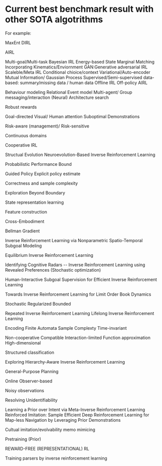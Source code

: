 # Current best benchmark result with other SOTA algotrithms

For example:

MaxEnt 
DIRL

AIRL

Multi-goal/Multi-task
Bayesian IRL
Energy-based
State Marginal Matching
Incorporating Kinematics/Enviornment
GAN:Generative adversarial IRL
Scaleble/Meta IRL
Conditional chioice/context
Variational/Auto-encoder 
Mutual Information/ Gaussian Process
Supervised/Semi-supervised
data-based: summary/missing data / human data
Offline IRL
Off-policy AIRL

Behaviour modeling
Relational Event model
Multi-agent/ Group messaging/interaction
(Neural) Architecture search

Robust rewards

Goal-directed 
Visual/ Human attention
Suboptimal Demonstrations

Risk-aware (management)/ Risk-sensitive

Continuous domains

Cooperative IRL

Structual Evolution
Neuroevolution-Based Inverse Reinforcement Learning

Probabilistic Performance Bound

Guided Policy
Explicit policy estimate

Correctness and sample complexity

Exploration Beyond Boundary

State representation learning

Feature construction

Cross-Embodiment

Bellman Gradient

Inverse Reinforcement Learning via Nonparametric Spatio-Temporal Subgoal Modeling

Equilibrium Inverse Reinforcement Learning

Identifying Cognitive Radars -- Inverse Reinforcement Learning using Revealed Preferences
(Stochastic optimization)

Human-Interactive Subgoal Supervision for Efficient Inverse Reinforcement Learning

Towards Inverse Reinforcement Learning for Limit Order Book Dynamics


Stochastic
Regularized
Bounded

Repeated Inverse Reinforcement Learning
Lifelong Inverse Reinforcement Learning

Encoding Finite Automata
Sample Complexty
Time-invariant

Non-cooperative
Compatible
Interaction-limited
Function approximation
High-dimensional

Structured classification

Exploring Hierarchy-Aware Inverse Reinforcement Learning


General-Purpose Planning

Online Observer-based

Noisy observations

Resolving Unidentifiability


Learning a Prior over Intent via Meta-Inverse Reinforcement Learning
Reinforced Imitation: Sample Efficient Deep Reinforcement Learning for Map-less Navigation by Leveraging Prior Demonstrations

Cultual imitation/evolvability memo mimicing

Pretraining (Prior)

REWARD-FREE (REPRESENTATIONAL) RL

Training parsers by inverse reinforcement learning

